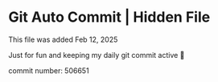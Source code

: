# Git Auto Commit | Hidden File

This file was added Feb 12, 2025

Just for fun and keeping my daily git commit active 🤪

commit number: 506651
